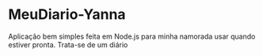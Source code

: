 # MeuDiario-Yanna
Aplicação bem simples feita em Node.js para minha namorada usar quando estiver pronta. Trata-se de um diário
